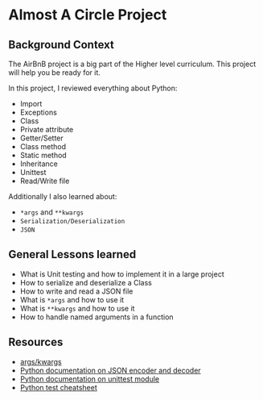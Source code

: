 # Almost A Circle Project

## Background Context

The AirBnB project is a big part of the Higher level curriculum. This project will help you be ready for it.

In this project, I reviewed everything about Python:

- Import
- Exceptions
- Class
- Private attribute
- Getter/Setter
- Class method
- Static method
- Inheritance
- Unittest
- Read/Write file

Additionally I also learned about:

- `*args` and `**kwargs`
- `Serialization/Deserialization`
- `JSON`

## General Lessons learned

- What is Unit testing and how to implement it in a large project
- How to serialize and deserialize a Class
- How to write and read a JSON file
- What is `*args` and how to use it
- What is `**kwargs` and how to use it
- How to handle named arguments in a function

## Resources
- [args/kwargs](https://yasoob.me/2013/08/04/args-and-kwargs-in-python-explained/)
- [Python documentation on JSON encoder and decoder](https://docs.python.org/3/library/json.html)
- [Python documentation on unittest module](https://docs.python.org/3.4/library/unittest.html#module-unittest)
- [Python test cheatsheet](https://www.pythonsheets.com/notes/python-tests.html)
